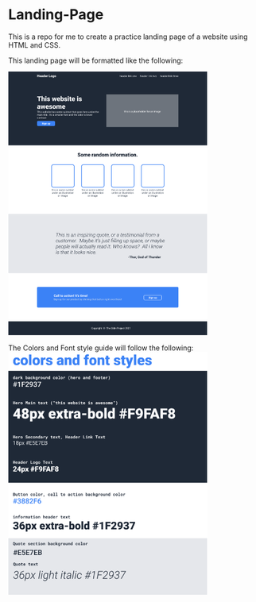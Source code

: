 # Landing-Page

This is a repo for me to create a practice landing page of a website using HTML and CSS.

This landing page will be formatted like the following:

<img src="images/Final%20Result.png" alt="Landing Page Final Result" width="400" height="">

The Colors and Font style guide will follow the following:
<img src="images/Font%20and%20Colors.png" alt="Colors and Fonts Guide" width="400" height="">